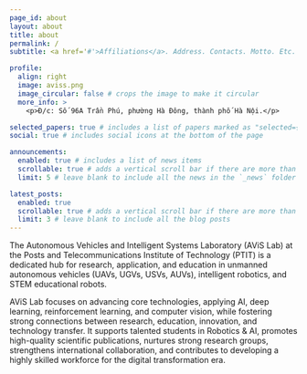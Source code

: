 ```yaml
---
page_id: about
layout: about
title: about
permalink: /
subtitle: <a href='#'>Affiliations</a>. Address. Contacts. Motto. Etc.

profile:
  align: right
  image: aviss.png
  image_circular: false # crops the image to make it circular
  more_info: >
    <p>Đ/c: Số 96A Trần Phú, phường Hà Đông, thành phố Hà Nội.</p>

selected_papers: true # includes a list of papers marked as "selected={true}"
social: true # includes social icons at the bottom of the page

announcements:
  enabled: true # includes a list of news items
  scrollable: true # adds a vertical scroll bar if there are more than 3 news items
  limit: 5 # leave blank to include all the news in the `_news` folder

latest_posts:
  enabled: true
  scrollable: true # adds a vertical scroll bar if there are more than 3 new posts items
  limit: 3 # leave blank to include all the blog posts
---
```


The Autonomous Vehicles and Intelligent Systems Laboratory (AViS Lab) at the Posts and Telecommunications Institute of Technology (PTIT) is a dedicated hub for research, application, and education in unmanned autonomous vehicles (UAVs, UGVs, USVs, AUVs), intelligent robotics, and STEM educational robots.

AViS Lab focuses on advancing core technologies, applying AI, deep learning, reinforcement learning, and computer vision, while fostering strong connections between research, education, innovation, and technology transfer. It supports talented students in Robotics & AI, promotes high-quality scientific publications, nurtures strong research groups, strengthens international collaboration, and contributes to developing a highly skilled workforce for the digital transformation era.

